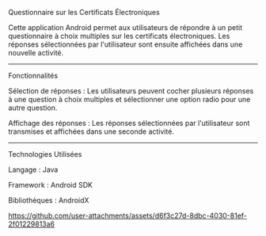 Questionnaire sur les Certificats Électroniques

Cette application Android permet aux utilisateurs de répondre à un petit questionnaire à choix multiples sur les certificats électroniques. Les réponses sélectionnées par l'utilisateur sont ensuite affichées dans une nouvelle activité.
_______________________________________________________________________________________________________________________________________________________
Fonctionnalités

Sélection de réponses : Les utilisateurs peuvent cocher plusieurs réponses à une question à choix multiples et sélectionner une option radio pour une autre question.

Affichage des réponses : Les réponses sélectionnées par l'utilisateur sont transmises et affichées dans une seconde activité.
____________________________________________________________________________________________________________________________________________________________
Technologies Utilisées

Langage : Java

Framework : Android SDK

Bibliothèques : AndroidX

https://github.com/user-attachments/assets/d6f3c27d-8dbc-4030-81ef-2f01229813a6

